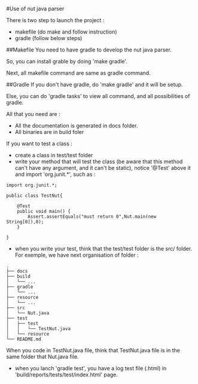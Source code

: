 #Use of nut java parser

There is two step to launch the project : 
- makefile (do make and follow instruction)
- gradle (follow below steps)

##Makefile
You need to have gradle to develop the nut java parser. 

So, you can install grable by doing 'make gradle'.

Next, all makefile command are same as gradle command. 

##Gradle
If you don't have gradle, do 'make gradle' and it will be setup.

Else, you can do 'gradle tasks' to view all command, and all possibilities of gradle.

All that you need are :
- All the documentation is generated in docs folder.
- All binaries are in build foler

If you want to test a class :
- create a class in test/test folder
- write your method that will test the class (be aware that this method can't have any argument, and it can't be static), notice '@Test' above it and import 'org.junit.*', such as :
```
import org.junit.*;

public class TestNut{

    @Test
    public void main() {
        Assert.assertEquals("must return 0",Nut.main(new String[0]),0);
    }

}
```
- when you write your test, think that the test/test folder is the src/ folder. For exemple, we have next organisation of folder :

```
.
├── docs
├── build
│   └── ...
├── gradle
│   └── ...
├── resource
│   └── ...
├── src
│   └── Nut.java
├── test
│   ├── test
│   │   └── TestNut.java
│   └── resource
└── README.md
```
When you code in TestNut.java file, think that TestNut.java file is in the same folder that Nut.java file.

- when you lanch 'gradle test', you have a log test file (.html) in 'build/reports/tests/test/index.html' page.


